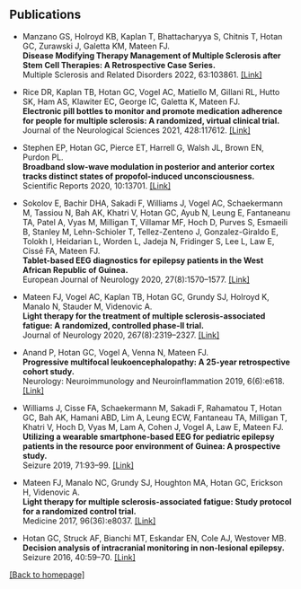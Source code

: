 ## Publications
- Manzano GS, Holroyd KB, Kaplan T, Bhattacharyya S, Chitnis T, Hotan GC, Zurawski J, Galetta KM, Mateen FJ.  
**Disease Modifying Therapy Management of Multiple Sclerosis after Stem Cell Therapies: A Retrospective Case Series.**  
Multiple Sclerosis and Related Disorders 2022, 63:103861. [\[Link\]](https://doi.org/10.1016/j.msard.2022.103861)

- Rice DR, Kaplan TB, Hotan GC, Vogel AC, Matiello M, Gillani RL, Hutto SK, Ham AS, Klawiter EC, George IC, Galetta K, Mateen FJ.   
**Electronic pill bottles to monitor and promote medication adherence for people for multiple sclerosis: A randomized, virtual clinical trial.**    
Journal of the Neurological Sciences 2021, 428:117612. [\[Link\]](https://doi.org/10.1016/j.jns.2021.117612)

- Stephen EP, Hotan GC, Pierce ET, Harrell G, Walsh JL, Brown EN, Purdon PL.  
**Broadband slow-wave modulation in posterior and anterior cortex tracks distinct states of propofol-induced unconsciousness.**  
Scientific Reports 2020, 10:13701. [\[Link\]](https://doi.org/10.1038/s41598-020-68756-y)

- Sokolov E, Bachir DHA, Sakadi F, Williams J, Vogel AC, Schaekermann M, Tassiou N, Bah AK, Khatri V, Hotan GC, Ayub N, Leung E, Fantaneanu TA, Patel A, Vyas M, Milligan T, Villamar MF, Hoch D, Purves S, Esmaeili B, Stanley M, Lehn-Schioler T, Tellez-Zenteno J, Gonzalez-Giraldo E, Tolokh I, Heidarian L, Worden L, Jadeja N, Fridinger S, Lee L, Law E, Cissé FA, Mateen FJ.  
**Tablet-based EEG diagnostics for epilepsy patients in the West African Republic of Guinea.**  
European Journal of Neurology 2020, 27(8):1570&ndash;1577. [\[Link\]](https:/doi.org/10.1111/ene.14291)

- Mateen FJ, Vogel AC, Kaplan TB, Hotan GC, Grundy SJ, Holroyd K, Manalo N, Stauder M, Videnovic A.  
**Light therapy for the treatment of multiple sclerosis-associated fatigue: A randomized, controlled phase-II trial.**  
Journal of Neurology 2020, 267(8):2319&ndash;2327. [\[Link\]](https://doi.org/10.1007/s00415-020-09845-w)

- Anand P, Hotan GC, Vogel A, Venna N, Mateen FJ.  
**Progressive multifocal leukoencephalopathy: A 25-year retrospective cohort study.**  
Neurology: Neuroimmunology and Neuroinflammation 2019, 6(6):e618. [\[Link\]](https://doi.org/10.1212/NXI.0000000000000618)

- Williams J, Cisse FA, Schaekermann M, Sakadi F, Rahamatou T, Hotan GC, Bah AK, Hamani ABD, Lim A, Leung ECW, Fantaneau TA, Milligan T, Khatri V, Hoch D, Vyas M, Lam A, Cohen J, Vogel A, Law E, Mateen FJ.  
**Utilizing a wearable smartphone-based EEG for pediatric epilepsy patients in the resource poor environment of Guinea: A prospective study.**  
Seizure 2019, 71:93&ndash;99. [\[Link\]](https://n.neurology.org/content/92/15_supplement/n5.001)

- Mateen FJ, Manalo NC, Grundy SJ, Houghton MA, Hotan GC, Erickson H, Videnovic A.  
**Light therapy for multiple sclerosis-associated fatigue: Study protocol for a randomized control trial.**  
Medicine 2017, 96(36):e8037. [\[Link\]](https://doi.org/10.1097/MD.0000000000008037)

-	Hotan GC, Struck AF, Bianchi MT, Eskandar EN, Cole AJ, Westover MB.  
**Decision analysis of intracranial monitoring in non-lesional epilepsy.**  
Seizure 2016, 40:59&ndash;70. [\[Link\]](https://doi.org/10.1016/j.seizure.2016.06.010)

[\[Back to homepage\]](https://gladiahotan.github.io)
